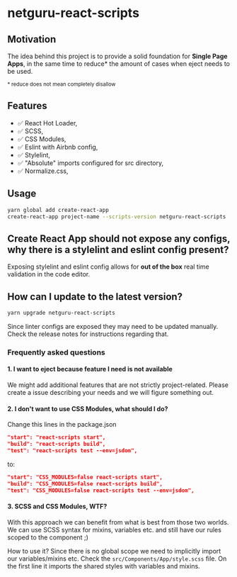 # netguru-react-scripts

## Motivation

The idea behind this project is to provide a solid foundation for **Single Page Apps**, in the same time to reduce* the amount of cases when eject needs to be used.

<sup>* reduce does not mean completely disallow</p>

## Features
- ✅ React Hot Loader,
- ✅ SCSS,
- ✅ CSS Modules,
- ✅ Eslint with Airbnb config,
- ✅ Stylelint,
- ✅ "Absolute" imports configured for src directory,
- ✅ Normalize.css,

## Usage
```sh
yarn global add create-react-app
create-react-app project-name --scripts-version netguru-react-scripts
```

## Create React App should not expose any configs, why there is a stylelint and eslint config present?

Exposing stylelint and eslint config allows for **out of the box** real time validation in the code editor.

## How can I update to the latest version?

```sh
yarn upgrade netguru-react-scripts
```

Since linter configs are exposed they may need to be updated manually. Check the release notes for instructions regarding that.

### Frequently asked questions

#### 1. I want to eject because feature I need is not available

We might add additional features that are not strictly project-related. Please create a issue describing your needs and we will figure something out.

#### 2. I don't want to use CSS Modules, what should I do?
Change this lines in the package.json
```json
"start": "react-scripts start",
"build": "react-scripts build",
"test": "react-scripts test --env=jsdom",
```
to:
```json
"start": "CSS_MODULES=false react-scripts start",
"build": "CSS_MODULES=false react-scripts build",
"test": "CSS_MODULES=false react-scripts test --env=jsdom",
```

#### 3. SCSS and CSS Modules, WTF?
With this approach we can benefit from what is best from those two worlds. We can use SCSS syntax for mixins, variables etc. and still have our rules scoped to the component ;)

How to use it? Since there is no global scope we need to implicitly import our variables/mixins etc. Check the `src/Components/App/style.scss` file. On the first line it imports the shared styles with variables and mixins.
